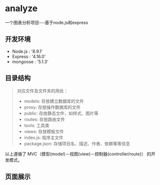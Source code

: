 # analyze
一个图表分析项目---基于node.js和express
## 开发环境
- Node.js : '8.9.1'
- Express : '4.16.0'
- mongoose : '5.1.3'
## 目录结构
> 对应文件及文件夹的用处：
> - models: 存放建立数据库的文件
> - proxy: 存放操作数据库的文件
> - public: 存放静态文件，如样式、图片等
> - routes: 存放路由文件
> - tools: 工具类
> - views: 存放模板文件
> - index.js: 程序主文件
> - package.json: 存储项目名、描述、作者、依赖等等信息
>   
以上遵循了 MVC（模型(model)－视图(view)－控制器(controller/route)） 的开发模式。
## 页面展示

